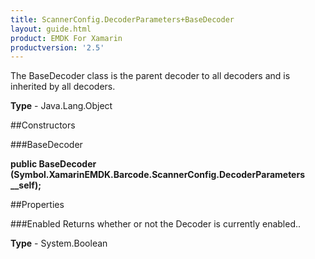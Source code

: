 ```yaml
---
title: ScannerConfig.DecoderParameters+BaseDecoder
layout: guide.html
product: EMDK For Xamarin 
productversion: '2.5' 
---
```

The BaseDecoder class is the parent decoder to all decoders and is inherited by all decoders.

**Type** - Java.Lang.Object

##Constructors

###BaseDecoder

**public BaseDecoder (Symbol.XamarinEMDK.Barcode.ScannerConfig.DecoderParameters __self);**


        

##Properties

###Enabled
Returns whether or not the Decoder is currently enabled..

**Type** - System.Boolean
